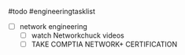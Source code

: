 #todo #engineeringtasklist 

- [ ] network engineering
    - [ ] watch Networkchuck videos
    - [ ] TAKE COMPTIA NETWORK+ CERTIFICATION
